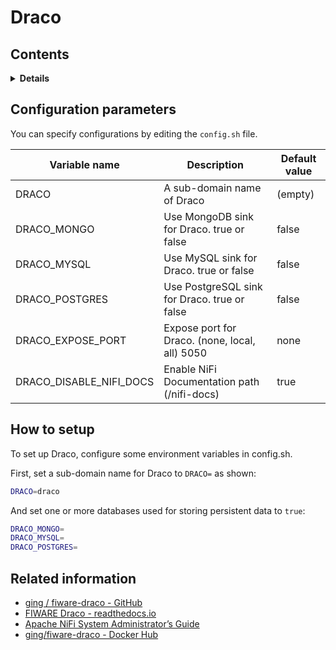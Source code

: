 # Draco

## Contents

<details>
<summary><strong>Details</strong></summary>

-   [Configuration parameters](#configuration-parameters)
-   [How to setup](#how-to-setup)
-   [Related information](#related-information)

</details>

## Configuration parameters

You can specify configurations by editing the `config.sh` file.

| Variable name              | Description                                    | Default value |
| -------------------------- | ---------------------------------------------- | ------------- |
| DRACO                      | A sub-domain name of Draco                     | (empty)       |
| DRACO\_MONGO               | Use MongoDB sink for Draco. true or false      | false         |
| DRACO\_MYSQL               | Use MySQL sink for Draco. true or false        | false         |
| DRACO\_POSTGRES            | Use PostgreSQL sink for Draco. true or false   | false         |
| DRACO\_EXPOSE\_PORT        | Expose port for Draco. (none, local, all) 5050 | none          |
| DRACO\_DISABLE\_NIFI\_DOCS | Enable NiFi Documentation path (/nifi-docs)    | true          |

## How to setup

To set up Draco, configure some environment variables in config.sh.

First, set a sub-domain name for Draco to `DRACO=` as shown:

```bash
DRACO=draco
```

And set one or more databases used for storing persistent data to `true`:

```bash
DRACO_MONGO=
DRACO_MYSQL=
DRACO_POSTGRES=
```
## Related information

-   [ging / fiware-draco - GitHub](https://github.com/ging/fiware-draco)
-   [FIWARE Draco - readthedocs.io](https://fiware-draco.readthedocs.io/en/latest/)
-   [Apache NiFi System Administrator’s Guide](https://nifi.apache.org/docs/nifi-docs/html/administration-guide.html)
-   [ging/fiware-draco - Docker Hub](https://hub.docker.com/r/ging/fiware-draco)
